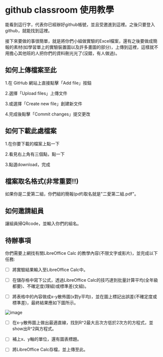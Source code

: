 # github classroom 使用教學
能看到這行字，代表你已經辦好github帳號，並且受邀進到這裡。之後只要登入github，就能找到這裡。

接下來要做的事很簡單，就是將你們小組做實驗的Excel檔案，還有之後要做成簡報的素材(如學習單上的實驗裝置圖以及許多畫圖的部分)，上傳到這裡，這樣就不用擔心其他班的人把你們的資料刪光光了(沒錯，有人做過)。

## 如何上傳檔案至此
1.在 GitHub 網站上直接點擊「Add file」按鈕

2.選擇「Upload files」上傳文件

3.或選擇「Create new file」創建新文件

4.完成後點擊「Commit changes」提交更改

## 如何下載此處檔案
1.在你要下載的檔案上點一下

2.看見右上角有三個點，點一下

3.點選download，完成

## 檔案取名格式(非常重要!!)
如果你是二愛第二組，你們組的簡報(pdf)取名就是"二愛第二組.pdf"。

## 如何邀請組員
讓組員掃QRcode，並輸入你們的組名。

## 待辦事項
你們需要上網找有關LibreOffice Calc 的教學內容(不限文字或影片)，並完成以下任務:

- [ ] 將實驗結果輸入至LibreOffice Calc中。

- [ ] 在儲存格中寫下公式，透過LibreOffice Calc的技巧達到批量計算平均(全年級都要)、不確定度(理組)或標準差(文組)。

- [ ] 將表格中的內容做成x-y散佈圖(x對y平均)，並在圖上標記出誤差(不確定度或標準差)，最終結果應如下圖所示。

![image](https://github.com/XSSH-Research-and-Practice/xssh-research-and-practice-classroom-113-2-research-and-practice-pdf-113-2-github-classroom-guide/blob/main/Screenshot59.png)

- [ ] 在x-y散佈圖上做出最適直線，找到R^2最大且次方低於2次方的方程式，並show出R^2與方程式。

- [ ] 補上x、y軸的單位，還有圖表標題。

- [ ] 將LibreOffice Calc存檔，並上傳至此。

